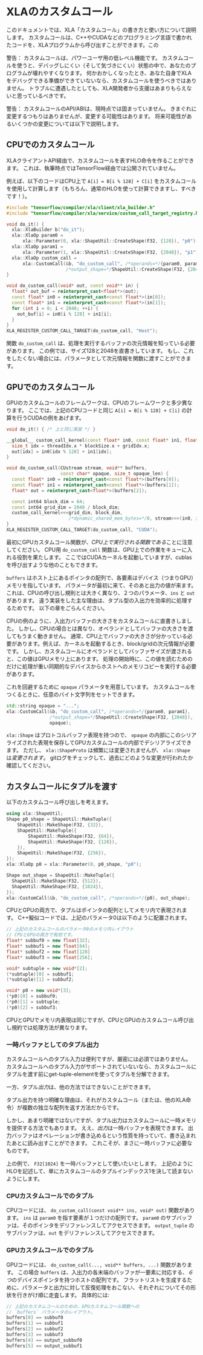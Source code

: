 # XLAのカスタムコール

このドキュメントでは、XLA「カスタムコール」の書き方と使い方について説明します。
カスタムコールは、C++やCUDAなどのプログラミング言語で書かれたコードを、XLAプログラムから呼び出すことができます。この

警告： カスタムコールは、パワーユーザ用の低レベル機能です。
カスタムコールを使うと、デバッグしにくい（そして気づきにくい）状態の中で、あなたのプログラムが壊れやすくなります。
何かおかしくなったとき、あなた自身でXLAをデバッグできる準備ができていないなら、カスタムコールを使うべきではありません。
トラブルに遭遇したとしても、XLA開発者から支援はあまりもらえないと思っているべきです。

警告： カスタムコールのAPI/ABIは、現時点では固まっていません。
きまぐれに変更するつもりはありませんが、変更する可能性はあります。
将来可能性があるいくつかの変更については以下で説明します。

## CPUでのカスタムコール

XLAクライアントAPI経由で、カスタムコールを表すHLO命令を作ることができます。
これは、執筆時点ではTensorFlow経由では公開されていません。

例えば、以下のコードはCPU上で `A[i] = B[i % 128] + C[i]` をカスタムコールを使用して計算します（もちろん、通常のHLOを使って計算できますし、すべきです！）。

```c++
#include "tensorflow/compiler/xla/client/xla_builder.h"
#include "tensorflow/compiler/xla/service/custom_call_target_registry.h"

void do_it() {
  xla::XlaBuilder b("do_it");
  xla::XlaOp param0 =
      xla::Parameter(0, xla::ShapeUtil::CreateShape(F32, {128}), "p0");
  xla::XlaOp param1 =
      xla::Parameter(1, xla::ShapeUtil::CreateShape(F32, {2048}), "p1");
  xla::XlaOp custom_call =
      xla::CustomCall(&b, "do_custom_call", /*operands=*/{param0, param1},
                      /*output_shape=*/ShapeUtil::CreateShape(F32, {2048}));
}

void do_custom_call(void* out, const void** in) {
  float* out_buf = reinterpret_cast<float*>(out);
  const float* in0 = reinterpret_cast<const float*>(in[0]);
  const float* in1 = reinterpret_cast<const float*>(in[1]);
  for (int i = 0; i < 2048; ++i) {
    out_buf[i] = in0[i % 128] + in1[i];
  }
}
XLA_REGISTER_CUSTOM_CALL_TARGET(do_custom_call, "Host");
```

関数 `do_custom_call` は、処理を実行するバッファの次元情報を知っている必要があります。
この例では、サイズ128と2048を直書きしています。
もし、これをしたくない場合には、パラメータとして次元情報を関数に渡すことができます。

## GPUでのカスタムコール

GPUのカスタムコールのフレームワークは、CPUのフレームワークと多少異なります。
ここでは、上記のCPUコードと同じ `A[i] = B[i % 128] + C[i]` の計算を行うCUDAの例をあげます。

```c++
void do_it() { /* 上と同じ実装 */ }

__global__ custom_call_kernel(const float* in0, const float* in1, float* out) {
  size_t idx = threadIdx.x * blockSize.x + gridIdx.x;
  out[idx] = in0[idx % 128] + in1[idx];
}

void do_custom_call(CUstream stream, void** buffers,
                    const char* opaque, size_t opaque_len) {
  const float* in0 = reinterpret_cast<const float*>(buffers[0]);
  const float* in1 = reinterpret_cast<const float*>(buffers[1]);
  float* out = reinterpret_cast<float*>(buffers[2]);

  const int64 block_dim = 64;
  const int64 grid_dim = 2048 / block_dim;
  custom_call_kernel<<<grid_dim, block_dim,
                       /*dynamic_shared_mem_bytes=*/0, stream>>>(in0, in1, out);
}
XLA_REGISTER_CUSTOM_CALL_TARGET(do_custom_call, "CUDA");
```

最初にGPUカスタムコール関数が、*CPU上で実行される関数である*ことに注意してください。
CPU用 `do_custom_call` 関数は、GPU上での作業をキューに入れる役割を果たします。
ここではCUDAカーネルを起動していますが、cublasを呼び出すような他のこともできます。

`buffers` はホスト上にあるポインタの配列で、各要素はデバイス（つまりGPU）メモリを指しています。
パラメータが最初に来て、そのあと出力の値が来ます。
これは、CPUの呼び出し規則とは大きく異なり、２つのパラメータ、`ins` と `out` があります。
違う実装をした主な理由は、タプル型の入出力を効率的に処理するためです。
以下の章をごらんください。

CPUの例のように、入出力バッファの大きさをカスタムコールに直書きしました。
しかし、CPUの場合とは異なり、オペランドとしてバッファの大きさを渡してもうまく動きません。
通常、CPU上でバッファの大きさが分かっている必要があります。例えば、カーネルを起動するとき、block/gridの次元情報が必要です。
しかし、カスタムコールにオペランドとしてバッファサイズが渡されると、この値はGPUメモリ上にあります。
処理の開始時に、この値を読むためのだけに処理が重い同期的なデバイスからホストへのメモリコピーを実行する必要があります。

これを回避するために `opaque` パラメータを用意しています。
カスタムコールをつくるときに、任意のバイト文字列をセットできます。

```c++
std::string opaque = "...";
xla::CustomCall(&b, "do_custom_call", /*operands=*/{param0, param1},
                /*output_shape=*/ShapeUtil::CreateShape(F32, {2048}),
                opaque);
```

`xla::Shape` はプロトコルバッファ表現を持つので、 `opaque` の内部にこのシリアライズされた表現を保存してGPUカスタムコールの内部でデシリアライズできます。
ただし、 `xla::ShapeProto` は頻繁には変更されませんが、 `xla::Shape` は*変更されます*。
gitログをチェックして、過去にどのような変更が行われたか確認してください。

## カスタムコールにタプルを渡す

以下のカスタムコール呼び出しを考えます。

```c++
using xla::ShapeUtil;
Shape p0_shape = ShapeUtil::MakeTuple({
    ShapeUtil::MakeShape(F32, {32}),
    ShapeUtil::MakeTuple({
        ShapeUtil::MakeShape(F32, {64}),
        ShapeUtil::MakeShape(F32, {128}),
    }),
    ShapeUtil::MakeShape(F32, {256}),
});
xla::XlaOp p0 = xla::Parameter(0, p0_shape, "p0");

Shape out_shape = ShapeUtil::MakeTuple({
  ShapeUtil::MakeShape(F32, {512}),
  ShapeUtil::MakeShape(F32, {1024}),
});
xla::CustomCall(&b, "do_custom_call", /*operands=*/{p0}, out_shape);
```

CPUとGPUの両方で、タプルはポインタの配列としてメモリ内で表現されます。
C++擬似コードでは、上記のパラメータ0は以下のように配置されます。

```c++
// 上記のカスタムコールのパラメータ0のメモリ内レイアウト
// CPUとGPUの両方で有効です。
float* subbuf0 = new float[32];
float* subbuf1 = new float[64];
float* subbuf2 = new float[128]
float* subbuf3 = new float[256];

void* subtuple = new void*[2];
(*subtuple)[0] = subbuf1;
(*subtuple)[1] = subbuf2;

void* p0 = new void*[3];
(*p0)[0] = subbuf0;
(*p0)[1] = subtuple;
(*p0)[2] = subbuf3;
```

CPUとGPUでメモリ内表現は同じですが、CPUとGPUのカスタムコール呼び出し規約では処理方法が異なります。

### 一時バッファとしてのタプル出力

カスタムコールへのタプル入力は便利ですが、厳密には必須ではありません。
カスタムコールへのタプル入力がサポートされていないなら、カスタムコールにタプルを渡す前にget-tuple-elementを使ってタプルを分解できます。

一方、タプル*出力*は、他の方法ではできないことができます。

タプル出力を持つ明確な理由は、それがカスタムコール（または、他のXLA命令）が複数の独立な配列を返す方法だからです。

しかし、あまり明確ではないですが、タプル出力はカスタムコールに一時メモリを提供する方法でもあります。
ええ、*出力*は一時バッファを表現できます。
出力バッファはオペレーションが書き込めるという性質を持っていて、書き込まれたあとに読み出すことができます。
これこそが、まさに一時バッファに必要なものです。

上の例で、 `F32[1024]` を一時バッファとして使いたいとします。
上記のようにHLOを記述して、単にカスタムコールのタプルインデックス1を決して読まないようにします。

### CPUカスタムコールでのタプル

CPUコードには、 `do_custom_call(const void** ins, void* out)` 関数があります。
`ins` は `param0` を指す要素が１つだけの配列です。
`param0` のサブバッファは、そのポインタをデリファレンスしてアクセスできます。
`output_tuple` のサブバッファは、`out` をデリファレンスしてアクセスできます。

### GPUカスタムコールでのタプル

GPUコードには、 `do_custom_call(..., void** buffers, ...)` 関数があります。
この場合 `buffers` は、入出力の各末端のバッファが一要素に対応する、*６つ*のデバイスポインタを持つホストの配列です。
フラットリストを生成するために、パラメータと出力に対して反復処理をおこない、それぞれについてその形状を行きがけ順に走査します。
具体的には:

```c++
// 上記のカスタムコールのための、GPUカスタムコール関数への 
// `buffers` パラメータのレイアウト。
buffers[0] == subbuf0
buffers[1] == subbuf1
buffers[2] == subbuf2
buffers[3] == subbuf3
buffers[4] == output_subbuf0
buffers[5] == output_subbuf1
```
